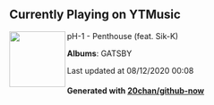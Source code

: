 ## Currently Playing on YTMusic

[<img align="left" width="100" src="https://lh3.googleusercontent.com/MHs5PES7gTfcKYZL7_6n8PvVjfzKAikrFPmL6d50n4kMXawmDA7HMqQkzQ3z15TFHA589nyiUWAelgpv">](https://music.youtube.com/channel/UCC_zFTNVhf6A-z9OSn5St4g)

pH-1 - Penthouse (feat. Sik-K)

**Albums**: GATSBY

Last updated at 08/12/2020 00:08

#### Generated with [20chan/github-now](https://github.com/20chan/github-now)


<!--
**20chan/20chan** is a ✨ _special_ ✨ repository because its `README.md` (this file) appears on your GitHub profile.

Here are some ideas to get you started:

- 🔭 I’m currently working on ...
- 🌱 I’m currently learning ...
- 👯 I’m looking to collaborate on ...
- 🤔 I’m looking for help with ...
- 💬 Ask me about ...
- 📫 How to reach me: ...
- 😄 Pronouns: ...
- ⚡ Fun fact: ...
-->
